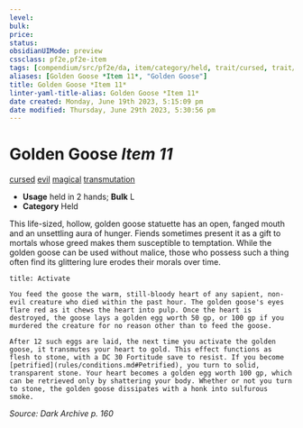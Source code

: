 ```yaml
---
level:
bulk:
price:
status:
obsidianUIMode: preview
cssclass: pf2e,pf2e-item
tags: [compendium/src/pf2e/da, item/category/held, trait/cursed, trait/evil, trait/magical, trait/transmutation]
aliases: [Golden Goose *Item 11*, "Golden Goose"]
title: Golden Goose *Item 11*
linter-yaml-title-alias: Golden Goose *Item 11*
date created: Monday, June 19th 2023, 5:15:09 pm
date modified: Thursday, June 29th 2023, 5:30:56 pm
---
```


# Golden Goose *Item 11*

[cursed](rules/traits/cursed-gmg.md) [evil](rules/traits/evil.md) [magical](rules/traits/magical.md) [transmutation](rules/traits/transmutation.md)  

- **Usage** held in 2 hands; **Bulk** L
- **Category** Held

This life-sized, hollow, golden goose statuette has an open, fanged mouth and an unsettling aura of hunger. Fiends sometimes present it as a gift to mortals whose greed makes them susceptible to temptation. While the golden goose can be used without malice, those who possess such a thing often find its glittering lure erodes their morals over time.

```ad-embed-ability
title: Activate

You feed the goose the warm, still-bloody heart of any sapient, non-evil creature who died within the past hour. The golden goose's eyes flare red as it chews the heart into pulp. Once the heart is destroyed, the goose lays a golden egg worth 50 gp, or 100 gp if you murdered the creature for no reason other than to feed the goose.

After 12 such eggs are laid, the next time you activate the golden goose, it transmutes your heart to gold. This effect functions as flesh to stone, with a DC 30 Fortitude save to resist. If you become [petrified](rules/conditions.md#Petrified), you turn to solid, transparent stone. Your heart becomes a golden egg worth 100 gp, which can be retrieved only by shattering your body. Whether or not you turn to stone, the golden goose dissipates with a honk into sulfurous smoke.
```

*Source: Dark Archive p. 160*
